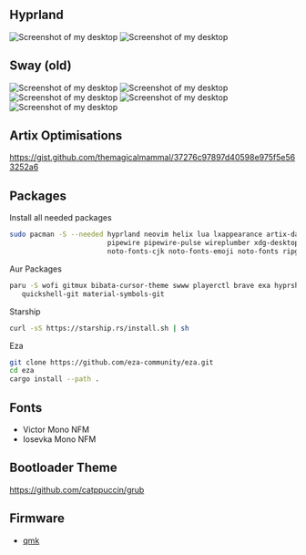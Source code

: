 ## Hyprland

![Screenshot of my desktop](./assets/screenshot-hyprland-1.png)
![Screenshot of my desktop](./assets/screenshot-hyprland-2.png)

## Sway (old)

![Screenshot of my desktop](./assets/screenshot-1.png)
![Screenshot of my desktop](./assets/screenshot-2.png)
![Screenshot of my desktop](./assets/screenshot-3.png)
![Screenshot of my desktop](./assets/screenshot-4.png)
![Screenshot of my desktop](./assets/screenshot-5.png)

## Artix Optimisations

https://gist.github.com/themagicalmammal/37276c97897d40598e975f5e563252a6

## Packages

Install all needed packages

```bash
sudo pacman -S --needed hyprland neovim helix lua lxappearance artix-dark-theme tmux kitty \
                        pipewire pipewire-pulse wireplumber xdg-desktop-portal-hyprland brightnessctl wpa_supplicant \
                        noto-fonts-cjk noto-fonts-emoji noto-fonts ripgrep fzy fzf zsh hyprpicker
```

Aur Packages

```bash
paru -S wofi gitmux bibata-cursor-theme swww playerctl brave exa hyprshade grimblast \
   quickshell-git material-symbols-git
```

Starship

```bash
curl -sS https://starship.rs/install.sh | sh
```

Eza

```bash
git clone https://github.com/eza-community/eza.git
cd eza
cargo install --path .
```

## Fonts

- Victor Mono NFM
- Iosevka Mono NFM

## Bootloader Theme

https://github.com/catppuccin/grub

## Firmware

- [qmk](https://github.com/vktrenokh/qmk_firmware)
